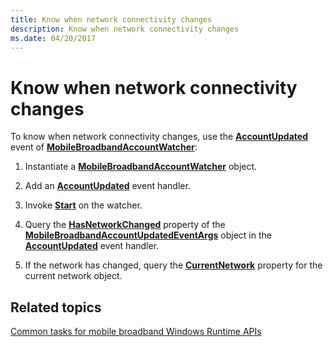 ```yaml
---
title: Know when network connectivity changes
description: Know when network connectivity changes
ms.date: 04/20/2017
---
```


# Know when network connectivity changes


To know when network connectivity changes, use the [**AccountUpdated**](/uwp/api/Windows.Networking.NetworkOperators.MobileBroadbandAccountWatcher#Windows_Networking_NetworkOperators_MobileBroadbandAccountWatcher_AccountUpdated) event of [**MobileBroadbandAccountWatcher**](/uwp/api/Windows.Networking.NetworkOperators.MobileBroadbandAccountWatcher):

1.  Instantiate a [**MobileBroadbandAccountWatcher**](/uwp/api/Windows.Networking.NetworkOperators.MobileBroadbandAccountWatcher) object.

2.  Add an [**AccountUpdated**](/uwp/api/Windows.Networking.NetworkOperators.MobileBroadbandAccountWatcher#Windows_Networking_NetworkOperators_MobileBroadbandAccountWatcher_AccountUpdated) event handler.

3.  Invoke [**Start**](/uwp/api/Windows.Networking.NetworkOperators.MobileBroadbandAccountWatcher#Windows_Networking_NetworkOperators_MobileBroadbandAccountWatcher_Start) on the watcher.

4.  Query the [**HasNetworkChanged**](/uwp/api/Windows.Networking.NetworkOperators.MobileBroadbandAccountUpdatedEventArgs#Windows_Networking_NetworkOperators_MobileBroadbandAccountUpdatedEventArgs_HasNetworkChanged) property of the [**MobileBroadbandAccountUpdatedEventArgs**](/uwp/api/Windows.Networking.NetworkOperators.MobileBroadbandAccountUpdatedEventArgs) object in the [**AccountUpdated**](/uwp/api/Windows.Networking.NetworkOperators.MobileBroadbandAccountWatcher#Windows_Networking_NetworkOperators_MobileBroadbandAccountWatcher_AccountUpdated) event handler.

5.  If the network has changed, query the [**CurrentNetwork**](/uwp/api/Windows.Networking.NetworkOperators.MobileBroadbandAccount#Windows_Networking_NetworkOperators_MobileBroadbandAccount_CurrentNetwork) property for the current network object.

## Related topics


[Common tasks for mobile broadband Windows Runtime APIs](./create-a-mobilebroadbandaccount-object.md)

 

